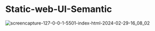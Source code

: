 # Static-web-UI-Semantic
![screencapture-127-0-0-1-5501-index-html-2024-02-29-16_08_02](https://github.com/savan-patel-33/Static-web-UI-Semantic/assets/144118183/d8dd3ef2-829a-4c2f-97d1-7539ea0617d9)
